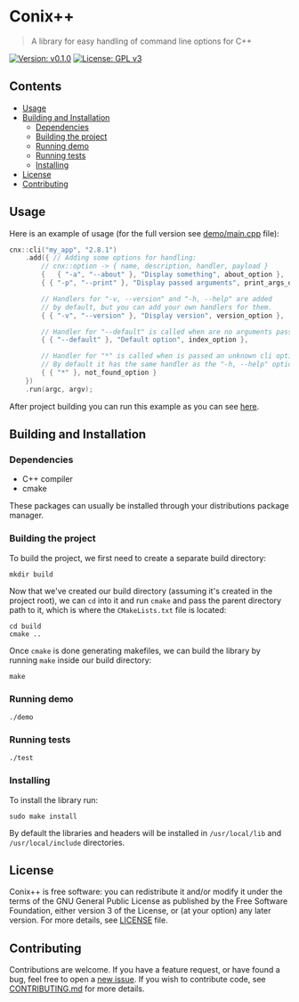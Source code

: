 # Conix++
> A library for easy handling of command line options for C++

[![Version: v0.1.0](https://img.shields.io/badge/version-v0.1.0-blue)](https://vstan02.github.io/conix++)
[![License: GPL v3](https://img.shields.io/badge/license-GPL%20v3-blue.svg)](http://www.gnu.org/licenses/gpl-3.0)

## Contents
- [Usage](#usage)
- [Building and Installation](#building-and-installation)
  - [Dependencies](#dependencies)
  - [Building the project](#building-the-project)
  - [Running demo](#running-demo)
  - [Running tests](#running-tests)
  - [Installing](#installing)
- [License](#license)
- [Contributing](#contributing)

## Usage
Here is an example of usage (for the full version see [demo/main.cpp](https://github.com/vstan02/conix++/blob/master/demo/main.cpp) file):
```cpp
cnx::cli("my_app", "2.8.1")
	.add({ // Adding some options for handling:
		// cnx::option -> { name, description, handler, payload }
		{	{ "-a", "--about" }, "Display something", about_option },
		{ { "-p", "--print" }, "Display passed arguments", print_args_option },

		// Handlers for "-v, --version" and "-h, --help" are added
		// by default, but you can add your own handlers for them.
		{ { "-v", "--version" }, "Display version", version_option },

		// Handler for "--default" is called when are no arguments passed
		{ { "--default" }, "Default option", index_option },

		// Handler for "*" is called when is passed an unknown cli option.
		// By default it has the same handler as the "-h, --help" option.
		{ { "*" }, not_found_option }
	})
	.run(argc, argv);
```

After project building you can run this example as you can see [here](#running-demo).

## Building and Installation

### Dependencies
- C++ compiler
- cmake

These packages can usually be installed through your distributions package manager.

### Building the project
To build the project, we first need to create a separate build directory:
```
mkdir build
```

Now that we've created our build directory (assuming it's created in the project root), we can `cd` into it and run `cmake` and pass the parent directory path to it, which is where the `CMakeLists.txt` file is located:
```
cd build
cmake ..
```

Once `cmake` is done generating makefiles, we can build the library by running `make` inside our build directory:
```
make
```

### Running demo
```
./demo
```

### Running tests
```
./test
```

### Installing
To install the library run:
```
sudo make install
```
By default the libraries and headers will be installed in `/usr/local/lib` and `/usr/local/include` directories.

## License
Conix++ is free software: you can redistribute it and/or modify it under the terms of the GNU General Public License as published by the Free Software Foundation, either version 3 of the License, or (at your option) any later version.
For more details, see [LICENSE](https://github.com/vstan02/conix++/blob/master/LICENSE) file.

## Contributing
Contributions are welcome.
If you have a feature request, or have found a bug, feel free to open a [new issue](https://github.com/vstan02/conix++/issues/new).
If you wish to contribute code, see [CONTRIBUTING.md](https://github.com/vstan02/conix++/blob/master/CONTRIBUTING.md) for more details.
